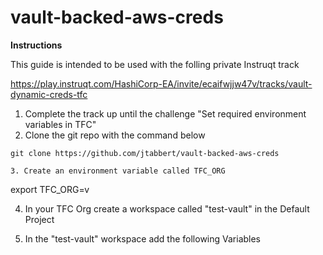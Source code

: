 # vault-backed-aws-creds

**Instructions**

This guide is intended to be used with the folling private Instruqt track

https://play.instruqt.com/HashiCorp-EA/invite/ecaifwjjw47v/tracks/vault-dynamic-creds-tfc

1. Complete the track up until the challenge "Set required environment variables in TFC"
2. Clone the git repo with the command below
```
git clone https://github.com/jtabbert/vault-backed-aws-creds

3. Create an environment variable called TFC_ORG
```
export TFC_ORG=<TypeTFCOrg>v

4. In your TFC Org create a workspace called "test-vault" in the Default Project

5. In the "test-vault" workspace add the following Variables


